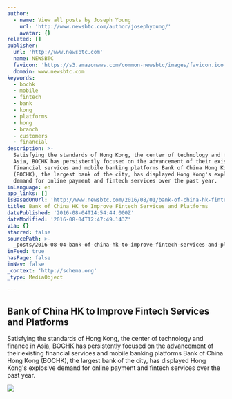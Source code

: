 ```yaml
---
author:
  - name: View all posts by Joseph Young
    url: 'http://www.newsbtc.com/author/josephyoung/'
    avatar: {}
related: []
publisher:
  url: 'http://www.newsbtc.com'
  name: NEWSBTC
  favicon: 'https://s3.amazonaws.com/common-newsbtc/images/favicon.ico'
  domain: www.newsbtc.com
keywords:
  - bochk
  - mobile
  - fintech
  - bank
  - kong
  - platforms
  - hong
  - branch
  - customers
  - financial
description: >-
  Satisfying the standards of Hong Kong, the center of technology and finance in
  Asia, BOCHK has persistently focused on the advancement of their existing
  financial services and mobile banking platforms Bank of China Hong Kong
  (BOCHK), the largest bank of the city, has displayed Hong Kong's explosive
  demand for online payment and fintech services over the past year.
inLanguage: en
app_links: []
isBasedOnUrl: 'http://www.newsbtc.com/2016/08/01/bank-of-china-hk-fintech-services-platforms/'
title: Bank of China HK to Improve Fintech Services and Platforms
datePublished: '2016-08-04T14:54:44.000Z'
dateModified: '2016-08-04T12:47:49.143Z'
via: {}
starred: false
sourcePath: >-
  _posts/2016-08-04-bank-of-china-hk-to-improve-fintech-services-and-platforms.md
inFeed: true
hasPage: false
inNav: false
_context: 'http://schema.org'
_type: MediaObject

---
```

<article style=""><h1>Bank of China HK to Improve Fintech Services and Platforms</h1><p>Satisfying the standards of Hong Kong, the center of technology and finance in Asia, BOCHK has persistently focused on the advancement of their existing financial services and mobile banking platforms Bank of China Hong Kong (BOCHK), the largest bank of the city, has displayed Hong Kong's explosive demand for online payment and fintech services over the past year.</p><img src="http://s3.amazonaws.com/main-newsbtc-images/2016/08/01151604/BN-NU177_CBANK__P_20160429120538.jpg" /></article>